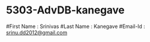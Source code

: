 # 5303-AdvDB-kanegave
#First Name : Srinivas
#Last Name : Kanegave
#Email-Id : srinu.dd2012@gmail.com
